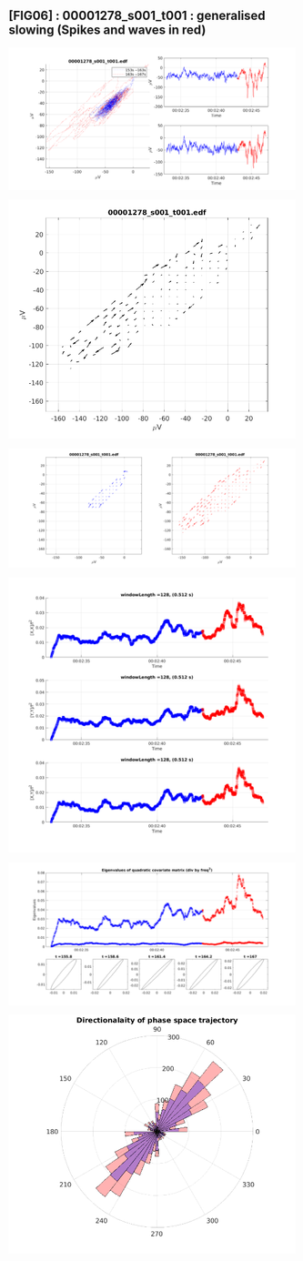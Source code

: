 ## [FIG06] : 00001278_s001_t001 : generalised slowing (Spikes and waves in red)

![](../../output/phase/00001278_s001_t001_153.png)

![](../../output/flow/00001278_s001_t001_153.png)

![](../../output/flow2/00001278_s001_t001_153.png)

![](../../output/quadvar/00001278_s001_t001_153.png)

![](../../output/quadvareigval/00001278_s001_t001_153.png)

![](../../output/directions/00001278_s001_t001_153.png)
